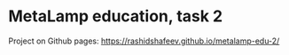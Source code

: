 # MetaLamp education, task 2

Project on Github pages:
https://rashidshafeev.github.io/metalamp-edu-2/